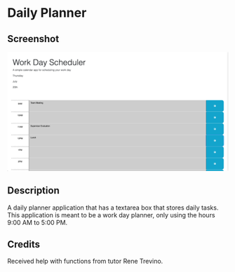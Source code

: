# Daily Planner

## Screenshot

![Alt text](/Assets/screenshot.png "Screenshot of website")

## Description

A daily planner application that has a textarea box that stores daily tasks. This application is meant to be a work day planner, only using the hours 9:00 AM to 5:00 PM. 

## Credits

Received help with functions from tutor Rene Trevino.

